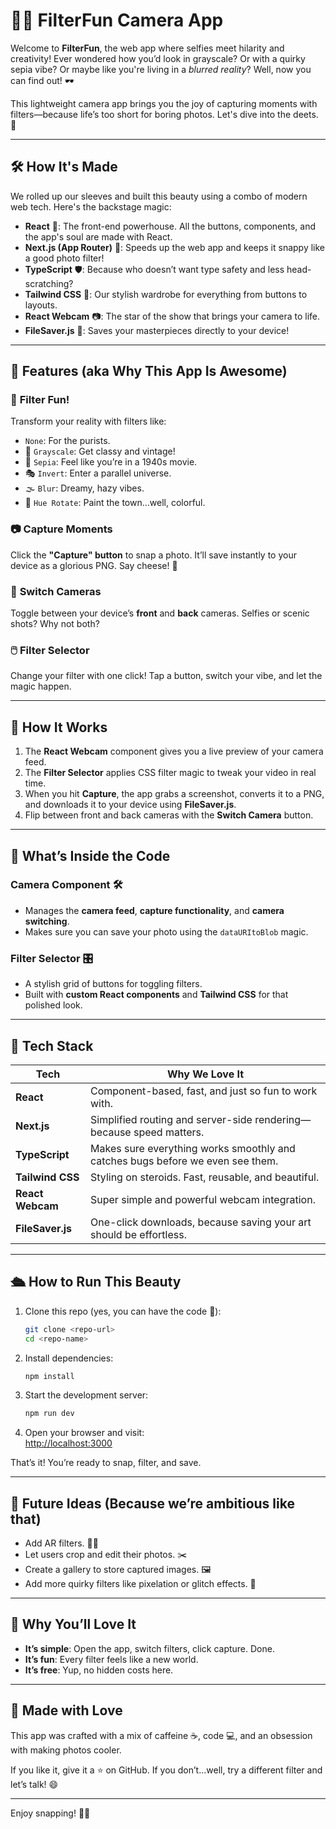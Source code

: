 # 📸✨ **FilterFun Camera App**  

Welcome to **FilterFun**, the web app where selfies meet hilarity and creativity! Ever wondered how you’d look in grayscale? Or with a quirky sepia vibe? Or maybe like you're living in a *blurred reality*? Well, now you can find out! 🕶️

This lightweight camera app brings you the joy of capturing moments with filters—because life’s too short for boring photos. Let's dive into the deets. 🚀

---

## 🛠️ **How It's Made**
We rolled up our sleeves and built this beauty using a combo of modern web tech. Here's the backstage magic:  

- **React** 🎨: The front-end powerhouse. All the buttons, components, and the app's soul are made with React.  
- **Next.js (App Router)** 🚦: Speeds up the web app and keeps it snappy like a good photo filter!  
- **TypeScript** 🛡️: Because who doesn’t want type safety and less head-scratching?  
- **Tailwind CSS** 🎨: Our stylish wardrobe for everything from buttons to layouts.  
- **React Webcam** 📷: The star of the show that brings your camera to life.  
- **FileSaver.js** 💾: Saves your masterpieces directly to your device!  

---

## 🎯 **Features (aka Why This App Is Awesome)**

### 🌈 **Filter Fun!**
Transform your reality with filters like:  
- `None`: For the purists.  
- 🖤 `Grayscale`: Get classy and vintage!  
- 🧡 `Sepia`: Feel like you’re in a 1940s movie.  
- 🎭 `Invert`: Enter a parallel universe.  
- 🌫️ `Blur`: Dreamy, hazy vibes.  
- 🎨 `Hue Rotate`: Paint the town...well, colorful.  

### 📷 **Capture Moments**
Click the **"Capture" button** to snap a photo. It’ll save instantly to your device as a glorious PNG. Say cheese! 🧀  

### 🔄 **Switch Cameras**  
Toggle between your device’s **front** and **back** cameras. Selfies or scenic shots? Why not both?  

### 🖱️ **Filter Selector**  
Change your filter with one click! Tap a button, switch your vibe, and let the magic happen.

---

## 🔧 **How It Works**
1. The **React Webcam** component gives you a live preview of your camera feed.  
2. The **Filter Selector** applies CSS filter magic to tweak your video in real time.  
3. When you hit **Capture**, the app grabs a screenshot, converts it to a PNG, and downloads it to your device using **FileSaver.js**.  
4. Flip between front and back cameras with the **Switch Camera** button.  

---

## 🤩 **What’s Inside the Code**
### **Camera Component** 🛠️  
- Manages the **camera feed**, **capture functionality**, and **camera switching**.
- Makes sure you can save your photo using the `dataURItoBlob` magic.  

### **Filter Selector** 🎛️  
- A stylish grid of buttons for toggling filters.  
- Built with **custom React components** and **Tailwind CSS** for that polished look.  

---

## 🚀 **Tech Stack**
| **Tech**          | **Why We Love It**                                                                 |
|--------------------|------------------------------------------------------------------------------------|
| **React**          | Component-based, fast, and just so fun to work with.                              |
| **Next.js**        | Simplified routing and server-side rendering—because speed matters.               |
| **TypeScript**     | Makes sure everything works smoothly and catches bugs before we even see them.    |
| **Tailwind CSS**   | Styling on steroids. Fast, reusable, and beautiful.                               |
| **React Webcam**   | Super simple and powerful webcam integration.                                     |
| **FileSaver.js**   | One-click downloads, because saving your art should be effortless.                |

---

## 🛳️ **How to Run This Beauty**
1. Clone this repo (yes, you can have the code 🎉):  
   ```bash
   git clone <repo-url>
   cd <repo-name>
   ```
2. Install dependencies:  
   ```bash
   npm install
   ```
3. Start the development server:  
   ```bash
   npm run dev
   ```
4. Open your browser and visit:  
   [http://localhost:3000](http://localhost:3000)  

That’s it! You’re ready to snap, filter, and save.  

---

## 🧪 **Future Ideas** (Because we’re ambitious like that)
- Add AR filters. 🦄✨  
- Let users crop and edit their photos. ✂️  
- Create a gallery to store captured images. 🖼️  
- Add more quirky filters like pixelation or glitch effects. 🔮  

---

## 🤔 **Why You’ll Love It**
- **It’s simple**: Open the app, switch filters, click capture. Done.  
- **It’s fun**: Every filter feels like a new world.  
- **It’s free**: Yup, no hidden costs here.  

---

## 🖤 **Made with Love**
This app was crafted with a mix of caffeine ☕, code 💻, and an obsession with making photos cooler.  

If you like it, give it a ⭐ on GitHub. If you don’t...well, try a different filter and let’s talk! 😄  

---

Enjoy snapping! 📸✨